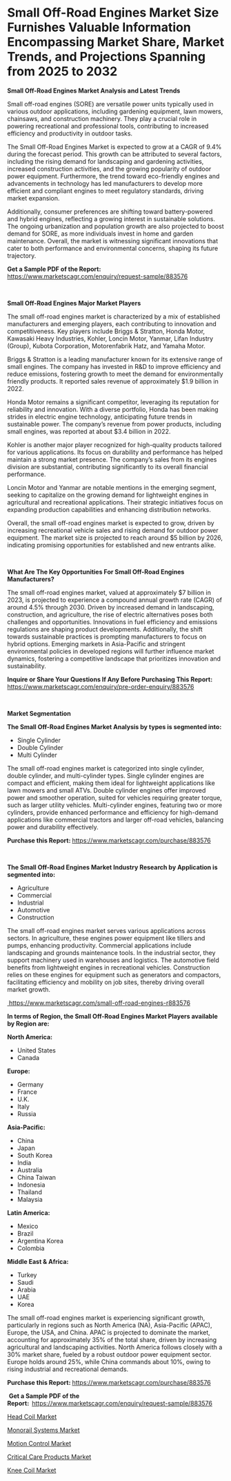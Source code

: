 <p><h1>Small Off-Road Engines Market Size Furnishes Valuable Information Encompassing Market Share, Market Trends, and Projections Spanning from 2025 to 2032</h1></p><p><strong>Small Off-Road Engines Market Analysis and Latest Trends</strong></p>
<p><p>Small off-road engines (SORE) are versatile power units typically used in various outdoor applications, including gardening equipment, lawn mowers, chainsaws, and construction machinery. They play a crucial role in powering recreational and professional tools, contributing to increased efficiency and productivity in outdoor tasks.</p><p>The Small Off-Road Engines Market is expected to grow at a CAGR of 9.4% during the forecast period. This growth can be attributed to several factors, including the rising demand for landscaping and gardening activities, increased construction activities, and the growing popularity of outdoor power equipment. Furthermore, the trend toward eco-friendly engines and advancements in technology has led manufacturers to develop more efficient and compliant engines to meet regulatory standards, driving market expansion.</p><p>Additionally, consumer preferences are shifting toward battery-powered and hybrid engines, reflecting a growing interest in sustainable solutions. The ongoing urbanization and population growth are also projected to boost demand for SORE, as more individuals invest in home and garden maintenance. Overall, the market is witnessing significant innovations that cater to both performance and environmental concerns, shaping its future trajectory.</p></p>
<p><strong>Get a Sample PDF of the Report:&nbsp;</strong> <a href="https://www.marketscagr.com/enquiry/request-sample/883576?utm_campaign=2517&utm_medium=2&utm_source=Github&utm_content=ia&utm_term=11042025&utm_id=small-off-road-engines">https://www.marketscagr.com/enquiry/request-sample/883576</a></p>
<p>&nbsp;</p>
<p><strong>Small Off-Road Engines Major Market Players</strong></p>
<p><p>The small off-road engines market is characterized by a mix of established manufacturers and emerging players, each contributing to innovation and competitiveness. Key players include Briggs & Stratton, Honda Motor, Kawasaki Heavy Industries, Kohler, Loncin Motor, Yanmar, Lifan Industry (Group), Kubota Corporation, Motorenfabrik Hatz, and Yamaha Motor.</p><p>Briggs & Stratton is a leading manufacturer known for its extensive range of small engines. The company has invested in R&D to improve efficiency and reduce emissions, fostering growth to meet the demand for environmentally friendly products. It reported sales revenue of approximately $1.9 billion in 2022. </p><p>Honda Motor remains a significant competitor, leveraging its reputation for reliability and innovation. With a diverse portfolio, Honda has been making strides in electric engine technology, anticipating future trends in sustainable power. The company’s revenue from power products, including small engines, was reported at about $3.4 billion in 2022.</p><p>Kohler is another major player recognized for high-quality products tailored for various applications. Its focus on durability and performance has helped maintain a strong market presence. The company’s sales from its engines division are substantial, contributing significantly to its overall financial performance.</p><p>Loncin Motor and Yanmar are notable mentions in the emerging segment, seeking to capitalize on the growing demand for lightweight engines in agricultural and recreational applications. Their strategic initiatives focus on expanding production capabilities and enhancing distribution networks.</p><p>Overall, the small off-road engines market is expected to grow, driven by increasing recreational vehicle sales and rising demand for outdoor power equipment. The market size is projected to reach around $5 billion by 2026, indicating promising opportunities for established and new entrants alike.</p></p>
<p>&nbsp;</p>
<p><strong>What Are The Key Opportunities For Small Off-Road Engines Manufacturers?</strong></p>
<p><p>The small off-road engines market, valued at approximately $7 billion in 2023, is projected to experience a compound annual growth rate (CAGR) of around 4.5% through 2030. Driven by increased demand in landscaping, construction, and agriculture, the rise of electric alternatives poses both challenges and opportunities. Innovations in fuel efficiency and emissions regulations are shaping product developments. Additionally, the shift towards sustainable practices is prompting manufacturers to focus on hybrid options. Emerging markets in Asia-Pacific and stringent environmental policies in developed regions will further influence market dynamics, fostering a competitive landscape that prioritizes innovation and sustainability.</p></p>
<p><strong>Inquire or Share Your Questions If Any Before Purchasing This Report:</strong> <a href="https://www.marketscagr.com/enquiry/pre-order-enquiry/883576?utm_campaign=2517&utm_medium=2&utm_source=Github&utm_content=ia&utm_term=11042025&utm_id=small-off-road-engines">https://www.marketscagr.com/enquiry/pre-order-enquiry/883576</a></p>
<p>&nbsp;</p>
<p><strong>Market Segmentation</strong></p>
<p><strong>The Small Off-Road Engines Market Analysis by types is segmented into:</strong></p>
<p><ul><li>Single Cylinder</li><li>Double Cylinder</li><li>Multi Cylinder</li></ul></p>
<p><p>The small off-road engines market is categorized into single cylinder, double cylinder, and multi-cylinder types. Single cylinder engines are compact and efficient, making them ideal for lightweight applications like lawn mowers and small ATVs. Double cylinder engines offer improved power and smoother operation, suited for vehicles requiring greater torque, such as larger utility vehicles. Multi-cylinder engines, featuring two or more cylinders, provide enhanced performance and efficiency for high-demand applications like commercial tractors and larger off-road vehicles, balancing power and durability effectively.</p></p>
<p><strong>Purchase this Report:&nbsp;</strong><a href="https://www.marketscagr.com/purchase/883576?utm_campaign=2517&utm_medium=2&utm_source=Github&utm_content=ia&utm_term=11042025&utm_id=small-off-road-engines">https://www.marketscagr.com/purchase/883576</a></p>
<p>&nbsp;</p>
<p><strong>The Small Off-Road Engines Market Industry Research by Application is segmented into:</strong></p>
<p><ul><li>Agriculture</li><li>Commercial</li><li>Industrial</li><li>Automotive</li><li>Construction</li></ul></p>
<p><p>The small off-road engines market serves various applications across sectors. In agriculture, these engines power equipment like tillers and pumps, enhancing productivity. Commercial applications include landscaping and grounds maintenance tools. In the industrial sector, they support machinery used in warehouses and logistics. The automotive field benefits from lightweight engines in recreational vehicles. Construction relies on these engines for equipment such as generators and compactors, facilitating efficiency and mobility on job sites, thereby driving overall market growth.</p></p>
<p><a href="https://www.marketscagr.com/small-off-road-engines-r883576?utm_campaign=2517&utm_medium=2&utm_source=Github&utm_content=ia&utm_term=11042025&utm_id=small-off-road-engines">&nbsp;https://www.marketscagr.com/small-off-road-engines-r883576</a></p>
<p><strong>In terms of Region, the Small Off-Road Engines Market Players available by Region are:</strong></p>
<p>
    <p> <strong> North America: </strong>
        <ul>
            <li>United States</li>
            <li>Canada</li>
        </ul>
        </p> 
    <p> <strong> Europe: </strong>
        <ul>
            <li>Germany</li>
            <li>France</li>
            <li>U.K.</li>
            <li>Italy</li>
            <li>Russia</li>
        </ul>
        </p> 
    <p> <strong> Asia-Pacific: </strong>
        <ul>
            <li>China</li>
            <li>Japan</li>
            <li>South Korea</li>
            <li>India</li>
            <li>Australia</li>
            <li>China Taiwan</li>
            <li>Indonesia</li>
            <li>Thailand</li>
            <li>Malaysia</li>
        </ul>
        </p> 
    <p> <strong> Latin America: </strong>
        <ul>
            <li>Mexico</li>
            <li>Brazil</li>
            <li>Argentina Korea</li>
            <li>Colombia</li>
        </ul>
        </p> 
    <p> <strong> Middle East & Africa: </strong>
        <ul>
            <li>Turkey</li>
            <li>Saudi</li>
            <li>Arabia</li>
            <li>UAE</li>
            <li>Korea</li>
        </ul>
    </p>
    </p>
<p><p>The small off-road engines market is experiencing significant growth, particularly in regions such as North America (NA), Asia-Pacific (APAC), Europe, the USA, and China. APAC is projected to dominate the market, accounting for approximately 35% of the total share, driven by increasing agricultural and landscaping activities. North America follows closely with a 30% market share, fueled by a robust outdoor power equipment sector. Europe holds around 25%, while China commands about 10%, owing to rising industrial and recreational demands.</p></p>
<p><strong>Purchase this Report: </strong><a href="https://www.marketscagr.com/purchase/883576?utm_campaign=2517&utm_medium=2&utm_source=Github&utm_content=ia&utm_term=11042025&utm_id=small-off-road-engines">https://www.marketscagr.com/purchase/883576</a></p>
<p>&nbsp;<strong>Get a Sample PDF of the Report:&nbsp;&nbsp;</strong><a href="https://www.marketscagr.com/enquiry/request-sample/883576?utm_campaign=2517&utm_medium=2&utm_source=Github&utm_content=ia&utm_term=11042025&utm_id=small-off-road-engines">https://www.marketscagr.com/enquiry/request-sample/883576</a></p>
<p><strong></strong></p>
<p><p><a href="https://www.linkedin.com/pulse/revolutionizing-success-in-depth-review-theglobal-cdpme?utm_campaign=2517&utm_medium=2&utm_source=Github&utm_content=ia&utm_term=11042025&utm_id=small-off-road-engines">Head Coil Market</a></p><p><a href="https://github.com/braisykhwezi/Market-Research-Report-List-1/blob/main/monorail-systems-market.md?utm_campaign=2517&utm_medium=2&utm_source=Github&utm_content=ia&utm_term=11042025&utm_id=small-off-road-engines">Monorail Systems Market</a></p><p><a href="https://github.com/lugnabirue/Market-Research-Report-List-1/blob/main/motion-control-market.md?utm_campaign=2517&utm_medium=2&utm_source=Github&utm_content=ia&utm_term=11042025&utm_id=small-off-road-engines">Motion Control Market</a></p><p><a href="https://www.linkedin.com/pulse/key-trends-driving-critical-care-products-market-growth-a6bee?utm_campaign=2517&utm_medium=2&utm_source=Github&utm_content=ia&utm_term=11042025&utm_id=small-off-road-engines">Critical Care Products Market</a></p><p><a href="https://www.linkedin.com/pulse/knee-coil-market-projected-cagr-75-from-2025-2032-bdbee?utm_campaign=2517&utm_medium=2&utm_source=Github&utm_content=ia&utm_term=11042025&utm_id=small-off-road-engines">Knee Coil Market</a></p></p>